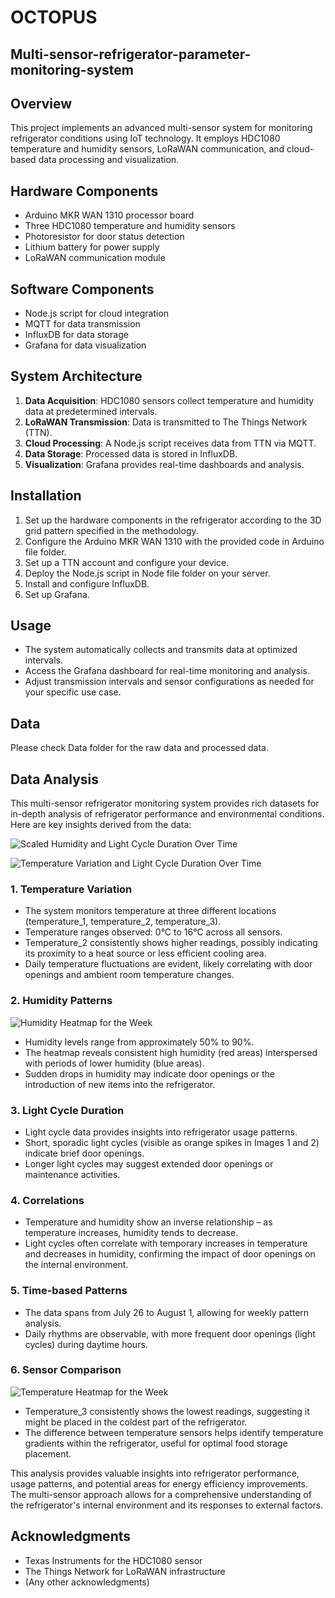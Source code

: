 # OCTOPUS
## Multi-sensor-refrigerator-parameter-monitoring-system

## Overview
This project implements an advanced multi-sensor system for monitoring refrigerator conditions using IoT technology. It employs HDC1080 temperature and humidity sensors, LoRaWAN communication, and cloud-based data processing and visualization.

## Hardware Components
- Arduino MKR WAN 1310 processor board
- Three HDC1080 temperature and humidity sensors
- Photoresistor for door status detection
- Lithium battery for power supply
- LoRaWAN communication module

## Software Components
- Node.js script for cloud integration
- MQTT for data transmission
- InfluxDB for data storage
- Grafana for data visualization

## System Architecture
1. **Data Acquisition**: HDC1080 sensors collect temperature and humidity data at predetermined intervals.
2. **LoRaWAN Transmission**: Data is transmitted to The Things Network (TTN).
3. **Cloud Processing**: A Node.js script receives data from TTN via MQTT.
4. **Data Storage**: Processed data is stored in InfluxDB.
5. **Visualization**: Grafana provides real-time dashboards and analysis.

## Installation
1. Set up the hardware components in the refrigerator according to the 3D grid pattern specified in the methodology.
2. Configure the Arduino MKR WAN 1310 with the provided code in Arduino file folder.
3. Set up a TTN account and configure your device.
4. Deploy the Node.js script in Node file folder on your server.
5. Install and configure InfluxDB.
6. Set up Grafana.

## Usage
- The system automatically collects and transmits data at optimized intervals.
- Access the Grafana dashboard for real-time monitoring and analysis.
- Adjust transmission intervals and sensor configurations as needed for your specific use case.

## Data
Please check Data folder for the raw data and processed data.

## Data Analysis

This multi-sensor refrigerator monitoring system provides rich datasets for in-depth analysis of refrigerator performance and environmental conditions. Here are key insights derived from the data:

![Scaled Humidity and Light Cycle Duration Over Time](scaled_humidity_light_cycle.png)

![Temperature Variation and Light Cycle Duration Over Time](temperature_light_cycle.png)

### 1. Temperature Variation

- The system monitors temperature at three different locations (temperature_1, temperature_2, temperature_3).
- Temperature ranges observed: 0°C to 16°C across all sensors.
- Temperature_2 consistently shows higher readings, possibly indicating its proximity to a heat source or less efficient cooling area.
- Daily temperature fluctuations are evident, likely correlating with door openings and ambient room temperature changes.

### 2. Humidity Patterns

![Humidity Heatmap for the Week](humidity_heatmap_week.png)

- Humidity levels range from approximately 50% to 90%.
- The heatmap reveals consistent high humidity (red areas) interspersed with periods of lower humidity (blue areas).
- Sudden drops in humidity may indicate door openings or the introduction of new items into the refrigerator.

### 3. Light Cycle Duration

- Light cycle data provides insights into refrigerator usage patterns.
- Short, sporadic light cycles (visible as orange spikes in Images 1 and 2) indicate brief door openings.
- Longer light cycles may suggest extended door openings or maintenance activities.

### 4. Correlations

- Temperature and humidity show an inverse relationship – as temperature increases, humidity tends to decrease.
- Light cycles often correlate with temporary increases in temperature and decreases in humidity, confirming the impact of door openings on the internal environment.

### 5. Time-based Patterns

- The data spans from July 26 to August 1, allowing for weekly pattern analysis.
- Daily rhythms are observable, with more frequent door openings (light cycles) during daytime hours.

### 6. Sensor Comparison
![Temperature Heatmap for the Week](temperature_heatmap_week.png)

- Temperature_3 consistently shows the lowest readings, suggesting it might be placed in the coldest part of the refrigerator.
- The difference between temperature sensors helps identify temperature gradients within the refrigerator, useful for optimal food storage placement.

This analysis provides valuable insights into refrigerator performance, usage patterns, and potential areas for energy efficiency improvements. The multi-sensor approach allows for a comprehensive understanding of the refrigerator's internal environment and its responses to external factors.

## Acknowledgments
- Texas Instruments for the HDC1080 sensor
- The Things Network for LoRaWAN infrastructure
- (Any other acknowledgments)
